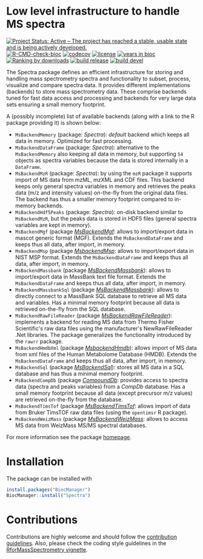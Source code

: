 # Low level infrastructure to handle MS spectra

[![Project Status: Active – The project has reached a stable, usable state and is being actively developed.](https://www.repostatus.org/badges/latest/active.svg)](https://www.repostatus.org/#active)
[![R-CMD-check-bioc](https://github.com/RforMassSpectrometry/Spectra/workflows/R-CMD-check-bioc/badge.svg)](https://github.com/RforMassSpectrometry/Spectra/actions?query=workflow%3AR-CMD-check-bioc)
[![codecov](https://codecov.io/gh/rformassspectrometry/Spectra/branch/main/graph/badge.svg?token=jy0Mid9gKn)](https://codecov.io/gh/rformassspectrometry/Spectra)
[![license](https://img.shields.io/badge/license-Artistic--2.0-brightgreen.svg)](https://opensource.org/licenses/Artistic-2.0)
[![years in bioc](http://bioconductor.org/shields/years-in-bioc/Spectra.svg)](https://bioconductor.org/packages/release/bioc/html/Spectra.html)
[![Ranking by downloads](http://bioconductor.org/shields/downloads/release/Spectra.svg)](https://bioconductor.org/packages/stats/bioc/Spectra/)
[![build release](http://bioconductor.org/shields/build/release/bioc/Spectra.svg)](https://bioconductor.org/checkResults/release/bioc-LATEST/Spectra/)
[![build devel](http://bioconductor.org/shields/build/devel/bioc/Spectra.svg)](https://bioconductor.org/checkResults/devel/bioc-LATEST/Spectra/)

The Spectra package defines an efficient infrastructure for storing and handling
mass spectrometry spectra and functionality to subset, process, visualize and
compare spectra data. It provides different implementations (backends) to store
mass spectrometry data. These comprise backends tuned for fast data access and
processing and backends for very large data sets ensuring a small memory
footprint.

A (possibly incomplete) list of available backends (along with a link to the R
package providing it) is shown below:

- `MsBackendMemory` (package: *Spectra*): *default* backend which keeps all data
  in memory. Optimized for fast processing.
- `MsBackendDataFrame` (package: *Spectra*): alternative to the
  `MsBackendMemory` also keeping all data in memory, but supporting `S4` objects
  as spectra variables because the data is stored internally in a `DataFrame`.
- `MsBackendMzR` (package: *Spectra*): by using the `mzR` package it supports
  import of MS data from mzML, mzXML and CDF files. This backend keeps only
  general spectra variables in memory and retrieves the peaks data (m/z and
  intensity values) on-the-fly from the original data files. The backend has
  thus a smaller memory footprint compared to in-memory backends.
- `MsBackendHdf5Peaks` (package: *Spectra*): on-disk backend similar to
  `MsBackendMzR`, but the peaks data is stored in HDF5 files (general spectra
  variables are kept in memory).
- `MsBackendMgf` (package
  [*MsBackendMgf*](https://github.com/rformassspectrometry/MsBackendMgf): allows
  to import/export data in mascot generic format (MGF). Extends the
  `MsBackendDataFrame` and keeps thus all data, after import, in memory.
- `MsBackendMsp` (package
  [*MsbackendMsp*](https://github.com/rformassspectrometry/MsBackendMsp): allows
  to import/export data in NIST MSP format. Extends the `MsBackendDataFrame` and
  keeps thus all data, after import, in memory.
- `MsBackendMassbank` (package
  [*MsBackendMassbank*](https://github.com/rformassspectrometry/MsBackendMassbank)):
  allows to import/export data in MassBank text file format. Extends the
  `MsBackendDataFrame` and keeps thus all data, after import, in memory.
- `MsBackendMassbankSql` (package
  [*MsBackendMassbank*](https://github.com/rformassspectrometry/MsBackendMassbank)):
  allows to directly connect to a MassBank SQL database to retrieve all MS data
  and variables. Has a minimal memory footprint because all data is retrieved
  on-the-fly from the SQL database.
- `MsBackendRawFileReader` (package
  [*MsBackendRawFileReader*](https://github.com/fgcz/MsBackendRawFileReader)):
  implements a backend for reading MS data from Thermo Fisher Scientific's raw
  data files using the manufacturer's NewRawFileReader .Net libraries. The
  package generalizes the functionality introduced by the `rawrr` package.
- `MsBackendHmdbXml` (package
  [*MsbackendHmdb*](https://github.com/rformassspectrometry/MsBackendHmdb)):
  allows import of MS data from xml files of the Human Metabolome Database
  (HMDB). Extends the `MsBackendDataFrame` and keeps thus all data, after
  import, in memory.
- `MsBackendSql` (package
  [*MsBackendSql*](https://github.com/rformassspectrometry/MsBackendSql)):
  stores all MS data in a SQL database and has thus a minimal memory footprint.
- `MsBackendCompDb` (package
  [*CompoundDb*](https://github.com/rformassspectrometry/CompoundDb): provides
  access to spectra data (spectra and peaks variables) from a *CompDb*
  database. Has a small memory footprint because all data (except precursor m/z
  values) are retrieved on-the-fly from the database.
- `MsBackendTimsTof` (package
  [*MsBackendTimsTof*](https://github.com/rformassspectrometry/MsBackendTimsTof):
  allows import of data from Bruker TimsTOF raw data files (using the
  `opentimsr` R package).
- `MsBackendWeizMass` (package
  [*MsBackendWeizMass*](https://github.com/rformassspectrometry/MsBackendWeizMass):
  allows to access MS data from WeizMass MS/MS spectral databases.


For more information see the package
[homepage](https://rformassspectrometry.github.io/Spectra).


# Installation

The package can be installed with

```r
install.packages("BiocManager")
BiocManager::install("Spectra")
```


# Contributions

Contributions are highly welcome and should follow the [contribution
guidelines](https://rformassspectrometry.github.io/RforMassSpectrometry/articles/RforMassSpectrometry.html#contributions).
Also, please check the coding style guidelines in the [RforMassSpectrometry
vignette](https://rformassspectrometry.github.io/RforMassSpectrometry/articles/RforMassSpectrometry.html).
